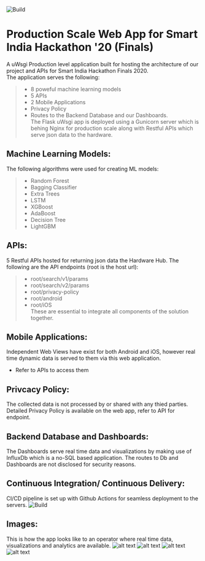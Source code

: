 ![Build](https://github.com/arnavbalyan/SIH/workflows/Python%20application/badge.svg)
<span style="color:black">
# Production Scale Web App for Smart India Hackathon '20 (Finals) 
A uWsgi Production level application built for hosting the architecture of our project and APIs for Smart India Hackathon Finals 2020. <br>
The application serves the following:
> - 8 poweful machine learning models
> - 5 APIs
> - 2 Mobile Applications
> - Privacy Policy
> - Routes to the Backend Database and our Dashboards. <br>
The Flask uWsgi app is deployed using a Gunicorn server which is behing Nginx for production scale along with Restful APIs which serve json data to the hardware. 

## Machine Learning Models:
The following algorithms were used for creating ML models:
> - Random Forest
> - Bagging Classifier
> - Extra Trees
> - LSTM
> - XGBoost
> - AdaBoost
> - Decision Tree
> - LightGBM

## APIs: 
5 Restful APIs hosted for returning json data the Hardware Hub. The following are the API endpoints (root is the host url):
> - root/search/v1/params
> - root/search/v2/params
> - root/privacy-policy
> - root/android
> - root/iOS <br>
These are essential to integrate all components of the solution together.

## Mobile Applications:
Independent Web Views have exist for both Android and iOS, however real time dynamic data is served to them via this web application.
 - Refer to APIs to access them
 
## Privcacy Policy:
The collected data is not processed by or shared with any thied parties. Detailed Privacy Policy is available on the web app, refer to API for endpoint.

## Backend Database and Dashboards:
The Dashboards serve real time data and visualizations by making use of InfluxDb which is a no-SQL based application. The routes to Db and Dashboards are not disclosed for security reasons.

## Continuous Integration/ Continuous Delivery:
CI/CD pipeline is set up with Github Actions for seamless deployment to the servers.  ![Build](https://github.com/arnavbalyan/SIH/workflows/Python%20application/badge.svg)


## Images:
This is how the app looks like to an operator where real time data, visualizations and analytics are available.
![alt text](https://github.com/ArnavBalyan/SIH/blob/master/dashboards/sih_dashboard.png "Main Dash")
![alt text](https://github.com/ArnavBalyan/SIH/blob/master/dashboards/sih_dashboard1.png "Dash")
![alt text](https://github.com/ArnavBalyan/SIH/blob/master/dashboards/sih_dashboard2.png "Main Db")
![alt text](https://github.com/ArnavBalyan/SIH/blob/master/dashboards/sih_dashboard3.png "Db")
</span>
